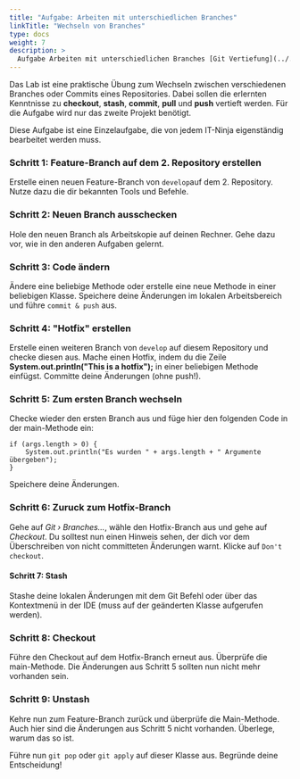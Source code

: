 ```yaml
---
title: "Aufgabe: Arbeiten mit unterschiedlichen Branches"
linkTitle: "Wechseln von Branches"
type: docs
weight: 7
description: >
  Aufgabe Arbeiten mit unterschiedlichen Branches [Git Vertiefung](../../../../docs/git/vertiefung/parallel-processing)
---
```


Das Lab ist eine praktische Übung zum Wechseln zwischen verschiedenen Branches oder Commits eines
Repositories. Dabei sollen die erlernten Kenntnisse zu **checkout**, **stash**, **commit**, **pull**
und **push** vertieft werden. Für die Aufgabe wird nur das zweite Projekt benötigt.

Diese Aufgabe ist eine Einzelaufgabe, die von jedem IT-Ninja eigenständig bearbeitet werden muss.

### Schritt 1: Feature-Branch auf dem 2. Repository erstellen

Erstelle einen neuen Feature-Branch von `develop`auf dem 2. Repository. Nutze dazu die dir bekannten
Tools und Befehle.

### Schritt 2: Neuen Branch ausschecken

Hole den neuen Branch als Arbeitskopie auf deinen Rechner. Gehe dazu vor, wie in den anderen Aufgaben
gelernt.

### Schritt 3: Code ändern

Ändere eine beliebige Methode oder erstelle eine neue Methode in einer beliebigen Klasse. Speichere
deine Änderungen im lokalen Arbeitsbereich und führe `commit & push` aus.

### Schritt 4: "Hotfix" erstellen

Erstelle einen weiteren Branch von `develop` auf diesem Repository und checke diesen aus. Mache einen
Hotfix, indem du die Zeile **System.out.println("This is a hotfix");** in einer beliebigen Methode
einfügst. Committe deine Änderungen (ohne push!).

### Schritt 5: Zum ersten Branch wechseln

Checke wieder den ersten Branch aus und füge hier den folgenden Code in der main-Methode ein:

```
if (args.length > 0) {
    System.out.println("Es wurden " + args.length + " Argumente übergeben");
}
```

Speichere deine Änderungen.

### Schritt 6: Zuruck zum Hotfix-Branch

Gehe auf _Git › Branches..._, wähle den Hotfix-Branch aus und gehe auf _Checkout_. Du solltest nun
einen Hinweis sehen, der dich vor dem Überschreiben von nicht committeten Änderungen warnt. Klicke auf
`Don't checkout`.

#### Schritt 7: Stash

Stashe deine lokalen Änderungen mit dem Git Befehl oder über das Kontextmenü in der IDE (muss auf der
geänderten Klasse aufgerufen werden).

### Schritt 8: Checkout

Führe den Checkout auf dem Hotfix-Branch erneut aus. Überprüfe die main-Methode. Die Änderungen aus
Schritt 5 sollten nun nicht mehr vorhanden sein.

### Schritt 9: Unstash

Kehre nun zum Feature-Branch zurück und überprüfe die Main-Methode. Auch hier sind die Änderungen aus
Schritt 5 nicht vorhanden. Überlege, warum das so ist.

Führe nun `git pop` oder `git apply` auf dieser Klasse aus. Begründe deine Entscheidung!
